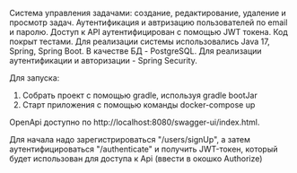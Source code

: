 Система управления задачами: создание, редактирование, удаление и просмотр задач. Аутентификация и автризацию пользователей по email и паролю. Доступ к API аутентифицирован с помощью JWT токена. Код покрыт тестами.
Для реализации системы использовались Java 17, Spring, Spring Boot. В
качестве БД - PostgreSQL. Для реализации аутентификации и авторизации - Spring Security.

Для запуска: 
1. Собрать проект с помощью gradle, используя gradle bootJar
2. Старт приложения с помощью команды docker-compose up

OpenApi доступно по http://localhost:8080/swagger-ui/index.html. 

Для начала надо зарегистрироваться "/users/signUp", а затем аутентифицироваться "/authenticate" и получить JWT-токен, который будет использован для доступа к Api (ввести в окошко Authorize)
